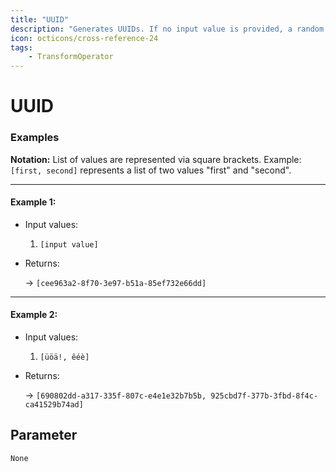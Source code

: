 ```yaml
---
title: "UUID"
description: "Generates UUIDs. If no input value is provided, a random UUID (type 4) is generated using a cryptographically strong pseudo random number generator. If input values are provided, a name-based UUID (type 3) is generated for each input value. Each input value will generate a separate UUID. For building a UUID from multiple inputs, the Concatenate operator can be used."
icon: octicons/cross-reference-24
tags: 
    - TransformOperator
---
```

# UUID
<!-- This file was generated - DO NOT CHANGE IT MANUALLY -->




### Examples

**Notation:** List of values are represented via square brackets. Example: `[first, second]` represents a list of two values "first" and "second".

---
#### Example 1:

* Input values:
  1. `[input value]`

* Returns:

  → `[cee963a2-8f70-3e97-b51a-85ef732e66dd]`


---
#### Example 2:

* Input values:
  1. `[üöä!, êéè]`

* Returns:

  → `[690802dd-a317-335f-807c-e4e1e32b7b5b, 925cbd7f-377b-3fbd-8f4c-ca41529b74ad]`




## Parameter

`None`